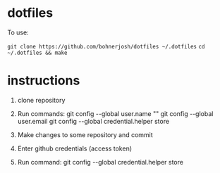# dotfiles

To use:

`git clone https://github.com/bohnerjosh/dotfiles ~/.dotfiles`
`cd ~/.dotfiles && make`

# instructions

1. clone repository 
2. Run commands:
git config --global user.name "<username>"
git config --global user.email <email>
git config --global credential.helper store

3. Make changes to some repository and commit
4. Enter github credentials (access token)
5. Run command:
git config --global credential.helper store
